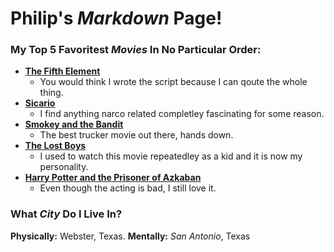 # Philip's *Markdown* Page!

### My Top 5 Favoritest *Movies* In No Particular Order:

- [**The Fifth Element**](https://youtu.be/fQ9RqgcR24g)
  - You would think I wrote the script because I can qoute the whole thing.
- [**Sicario**](https://youtu.be/7VWbeHqXUIQ)
  - I find anything narco related completley fascinating for some reason.
- [**Smokey and the Bandit**](https://youtu.be/IzMpOvKxXdM)
  - The best trucker movie out there, hands down. 
- [**The Lost Boys**](https://youtu.be/r1Iqy6m7U7c)
  - I used to watch this movie repeatedley as a kid and it is now my personality.
- [**Harry Potter and the Prisoner of Azkaban**](https://youtu.be/1ZdlAg3j8nI)
  - Even though the acting is bad, I still love it.

### What *City* Do I Live In?

**Physically:** Webster, Texas.
**Mentally:** *San Antonio*, Texas
